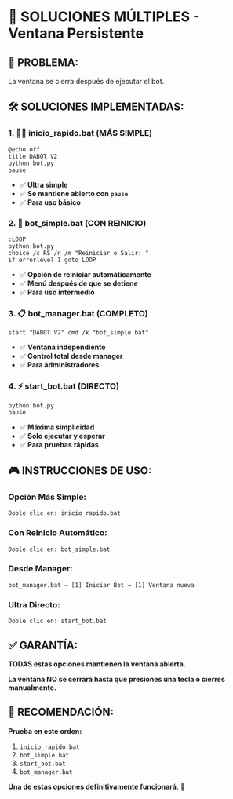 # 🔧 SOLUCIONES MÚLTIPLES - Ventana Persistente

## 🎯 **PROBLEMA:** 
La ventana se cierra después de ejecutar el bot.

## 🛠️ **SOLUCIONES IMPLEMENTADAS:**

### **1. 🏃‍♂️ inicio_rapido.bat (MÁS SIMPLE)**
```batch
@echo off
title DABOT V2
python bot.py
pause
```
- ✅ **Ultra simple**
- ✅ **Se mantiene abierto con `pause`**
- ✅ **Para uso básico**

### **2. 🤖 bot_simple.bat (CON REINICIO)**
```batch
:LOOP
python bot.py
choice /c RS /n /m "Reiniciar o Salir: "
if errorlevel 1 goto LOOP
```
- ✅ **Opción de reiniciar automáticamente**
- ✅ **Menú después de que se detiene**
- ✅ **Para uso intermedio**

### **3. 📋 bot_manager.bat (COMPLETO)**
```batch
start "DABOT V2" cmd /k "bot_simple.bat"
```
- ✅ **Ventana independiente**
- ✅ **Control total desde manager**
- ✅ **Para administradores**

### **4. ⚡ start_bot.bat (DIRECTO)**
```batch
python bot.py
pause
```
- ✅ **Máxima simplicidad**
- ✅ **Solo ejecutar y esperar**
- ✅ **Para pruebas rápidas**

## 🎮 **INSTRUCCIONES DE USO:**

### **Opción Más Simple:**
```
Doble clic en: inicio_rapido.bat
```

### **Con Reinicio Automático:**
```
Doble clic en: bot_simple.bat
```

### **Desde Manager:**
```
bot_manager.bat → [1] Iniciar Bot → [1] Ventana nueva
```

### **Ultra Directo:**
```
Doble clic en: start_bot.bat
```

## ✅ **GARANTÍA:**
**TODAS estas opciones mantienen la ventana abierta.**

**La ventana NO se cerrará hasta que presiones una tecla o cierres manualmente.**

## 🎯 **RECOMENDACIÓN:**
**Prueba en este orden:**
1. `inicio_rapido.bat`
2. `bot_simple.bat` 
3. `start_bot.bat`
4. `bot_manager.bat`

**Una de estas opciones definitivamente funcionará.** 🦞
